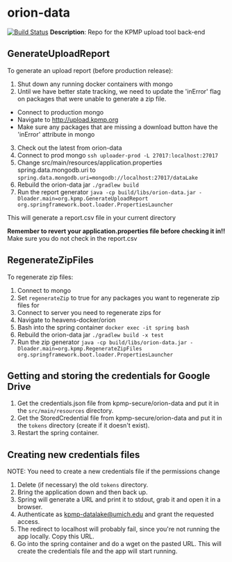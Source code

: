 # orion-data

[![Build Status](https://travis-ci.org/KPMP/orion-data.svg?branch=develop)](https://travis-ci.org/KPMP/orion-data)
**Description**: Repo for the KPMP upload tool back-end

## GenerateUploadReport
To generate an upload report (before production release):
1. Shut down any running docker containers with mongo
2. Until we have better state tracking, we need to update the 'inError' flag on packages that were unable to generate a zip file.
- Connect to production mongo
- Navigate to http://upload.kpmp.org
- Make sure any packages that are missing a download button have the 'inError' attribute in mongo
3. Check out the latest from orion-data
4. Connect to prod mongo
 `ssh uploader-prod -L 27017:localhost:27017`
5. Change src/main/resources/application.properties spring.data.mongodb.uri to `spring.data.mongodb.uri=mongodb://localhost:27017/dataLake`
6. Rebuild the orion-data jar
`./gradlew build`
7. Run the report generator
`java -cp build/libs/orion-data.jar -Dloader.main=org.kpmp.GenerateUploadReport org.springframework.boot.loader.PropertiesLauncher`

This will generate a report.csv file in your current directory

**Remember to revert your application.properties file before checking it in!!**
Make sure you do not check in the report.csv

## RegenerateZipFiles
To regenerate zip files:
1. Connect to mongo
2. Set `regenerateZip` to true for any packages you want to regenerate zip files for
3. Connect to server you need to regenerate zips for
4. Navigate to heavens-docker/orion
5. Bash into the spring container
`docker exec -it spring bash`
6. Rebuild the orion-data jar
`./gradlew build -x test`
7. Run the zip generator
`java -cp build/libs/orion-data.jar -Dloader.main=org.kpmp.RegenerateZipFiles org.springframework.boot.loader.PropertiesLauncher`

## Getting and storing the credentials for Google Drive
1. Get the credentials.json file from kpmp-secure/orion-data and put it in the `src/main/resources` directory.
2. Get the StoredCredential file from kpmp-secure/orion-data and put it in the `tokens` directory (create if it doesn't exist).
3. Restart the spring container.

## Creating new credentials files
NOTE: You need to create a new credentials file if the permissions change
1. Delete (if necessary) the old `tokens` directory.
2. Bring the application down and then back up.
3. Spring will generate a URL and print it to stdout, grab it and open it in a browser.
4. Authenticate as kpmp-datalake@umich.edu and grant the requested access.
5. The redirect to localhost will probably fail, since you're not running the app locally. Copy this URL.
6. Go into the spring container and do a wget on the pasted URL. This will create the credentials file and the app will start running.

